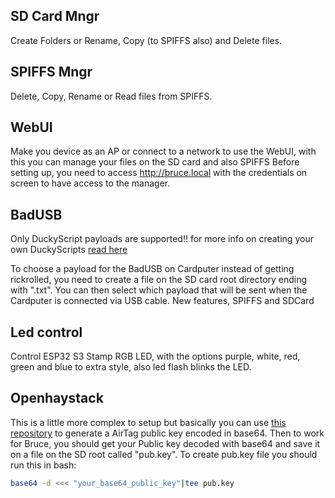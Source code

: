 
## SD Card Mngr
Create Folders or Rename, Copy (to SPIFFS also) and Delete files.

## SPIFFS Mngr
Delete, Copy, Rename or Read files from SPIFFS.

## WebUI
Make you device as an AP or connect to a network to use the WebUI, with this you can manage your files on the SD card and also SPIFFS
Before setting up, you need to access http://bruce.local with the credentials on screen to have access to the manager.

## BadUSB
Only DuckyScript payloads are supported!! for more info on creating your own DuckyScripts [read here](https://docs.hak5.org/hak5-usb-rubber-ducky/ducky-script-basics/hello-world)

To choose a payload for the BadUSB on Cardputer instead of getting rickrolled, you need to create a file on the SD card root directory ending with ".txt".
You can then select which payload that will be sent when the Cardputer is connected via USB cable.
New features, SPIFFS and SDCard

## Led control
Control ESP32 S3 Stamp RGB LED, with the options purple, white, red, green and blue to extra style, also led flash blinks the LED.

## Openhaystack
This is a little more complex to setup but basically you can use [this repository](https://github.com/MatthewKuKanich/FindMyFlipper) to generate a AirTag public key encoded in base64.
Then to work for Bruce, you should get your Public key decoded with base64 and save it on a file on the SD root called "pub.key".
To create pub.key file you should run this in bash:
```sh
base64 -d <<< "your_base64_public_key"|tee pub.key
```
